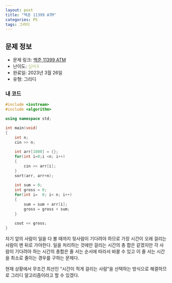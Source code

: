 ```yaml
---
layout: post
title: "백준 11399 ATM"
categories: PS
tags: 그리디
---
```


## 문제 정보
- 문제 링크: [백준 11399 ATM](https://www.acmicpc.net/problem/11399)
- 난이도: <span style="color:#B5C78A">실버4</span>
- 완료일: 2023년 3월 26일
- 유형: 그리디

### 내 코드

```C++
#include <iostream>
#include <algorithm>

using namespace std;

int main(void)
{
	int n;
	cin >> n;
	
	int arr[1000] = {};
	for(int i=0;i <n; i++)
	{
		cin >> arr[i];
	}
	sort(arr, arr+n);
	
	int sum = 0;
	int gross = 0;
	for(int i=  0; i< n; i++)
	{
		sum = sum + arr[i];
		gross = gross + sum;
	}
	
	cout << gross;
}
```

자기 앞의 사람이 일을 다 볼 때까지 뒷사람이 기다려야 하므로 가장 시간이 오래 걸리는 사람이 맨 뒤로 가야한다. 일을 처리하는 것에만 걸리는 시간의 총 합은 같겠지만 각 사람이 기다려야 하는 시간의 총합은 줄 서는 순서에 따라서 바꿀 수 있고 이 줄 서는 시간을 최소로 줄이는 경우를 구하는 문제다. 

현재 상황에서 무조건 최선인 “시간이 적게 걸리는 사람”을 선택하는 방식으로 해결하므로 그리디 알고리즘이라고 할 수 있겠다.
